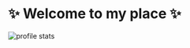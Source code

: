 # :sparkles: Welcome to my place :sparkles:

![profile stats](https://github-readme-stats.vercel.app/api?username=JulesGuesnon&show_icons=true&theme=tokyonight&hide=contribs,prs&count_private=true)

[comment]: <> (https://github-readme-stats.vercel.app/api/top-langs/?username=JulesGuesnon&theme=tokyonight)
